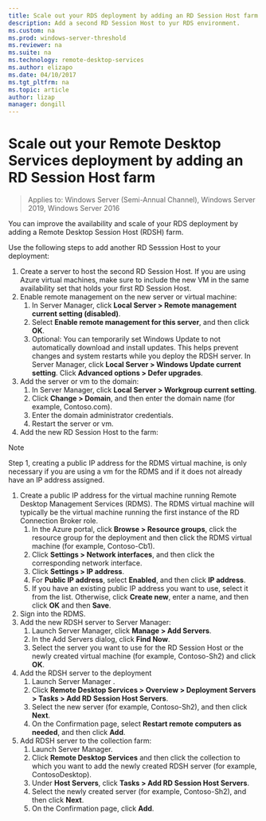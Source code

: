 ```yaml
---
title: Scale out your RDS deployment by adding an RD Session Host farm
description: Add a second RD Session Host to yur RDS environment.
ms.custom: na
ms.prod: windows-server-threshold
ms.reviewer: na
ms.suite: na
ms.technology: remote-desktop-services
ms.author: elizapo
ms.date: 04/10/2017
ms.tgt_pltfrm: na
ms.topic: article
author: lizap
manager: dongill
---
```

# Scale out your Remote Desktop Services deployment by adding an RD Session Host farm

>Applies to: Windows Server (Semi-Annual Channel), Windows Server 2019, Windows Server 2016

You can improve the availability and scale of your RDS deployment by adding a Remote Desktop Session Host (RDSH) farm.   
  
 
Use the following steps to add another RD Sesssion Host to your deployment:  
  
1. Create a server to host the second RD Session Host. If you are using Azure virtual machines, make sure to include the new VM in the same availability set that holds your first RD Session Host.
2. Enable remote management on the new server or virtual machine:
   1. In Server Manager, click **Local Server > Remote management current setting (disabled)**. 
   2. Select **Enable remote management for this server**, and then click **OK**. 
   3. Optional: You can temporarily set Windows Update to not automatically download and install updates. This helps prevent changes and system restarts while you deploy the RDSH server. In Server Manager, click **Local Server > Windows Update current setting**. Click **Advanced options > Defer upgrades**. 
3. Add the server or vm to the domain:
   1. In Server Manager, click **Local Server > Workgroup current setting**. 
   2. Click **Change > Domain**, and then enter the domain name (for example, Contoso.com). 
   3. Enter the domain administrator credentials. 
   4. Restart the server or vm.
4. Add the new RD Session Host to the farm:
>[!NOTE] 
> Step 1, creating a public IP address for the RDMS virtual machine, is only necessary if you are using a vm for the RDMS and if it does not already have an IP address assigned.
   
   1. Create a public IP address for the virtual machine running Remote Desktop Management Services (RDMS). The RDMS virtual machine will typically be the virtual machine running the first instance of the RD Connection Broker role.  
       1. In the Azure portal, click **Browse > Resource groups**, click the resource group for the deployment and then click the RDMS virtual machine (for example, Contoso-Cb1).  
       2. Click **Settings > Network interfaces**, and then click the corresponding network interface.   
       3. Click **Settings > IP address**.
       4. For **Public IP address**, select **Enabled**, and then click **IP address**.   
       5. If you have an existing public IP address you want to use, select it from the list. Otherwise, click **Create new**, enter a name, and then click **OK** and then **Save**.   
   2. Sign into the RDMS.
   3. Add the new RDSH server to Server Manager:   
       1. Launch Server Manager, click **Manage > Add Servers**.   
       2. In the Add Servers dialog, click **Find Now**.   
       3. Select the server you want to use for the RD Session Host or the newly created virtual machine (for example, Contoso-Sh2) and click **OK**.
   4. Add the RDSH server to the deployment
       1. Launch Server Manager .  
       2. Click **Remote Desktop Services > Overview > Deployment Servers > Tasks > Add RD Session Host Servers**.   
       3. Select the new server (for example, Contoso-Sh2), and then click **Next**.  
       4. On the Confirmation page, select **Restart remote computers as needed**, and then click **Add**.   
   5. Add RDSH server to the collection farm:
       1. Launch Server Manager.   
       2. Click **Remote Desktop Services** and then click the collection to which you want to add the newly created RDSH server (for example, ContosoDesktop).   
       3. Under **Host Servers**, click **Tasks > Add RD Session Host Servers**.   
       4. Select the newly created server (for example, Contoso-Sh2), and then click **Next**.   
       5. On the Confirmation page, click **Add**.   

